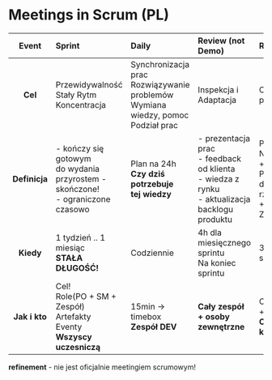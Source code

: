 # Meetings in Scrum (PL)

| Event | Sprint | Daily | Review (**not** Demo) | Retro | Planning  
| :---: | :--- | :--- | :--- | :--- | :--- | 
| **Cel** | Przewidywalność<br/>Stały Rytm<br/>Koncentracja | Synchronizacja prac<br/>Rozwiązywanie problemów<br/>Wymiana wiedzy, pomoc<br/>Podział prac | Inspekcja i<br/>Adaptacja | Optymalizacja prac wg. celu | 
| **Definicja** | - kończy się gotowym<br/>do wydania<br/>przyrostem - skończone!<br/>- ograniczone czasowo | Plan na 24h<br/>**Czy dziś potrzebuje<br/>tej wiedzy** | - prezentacja prac<br/> - feedback od klienta<br> - wiedza z rynku<br/> - aktualizacja backlogu<br/>produktu | PROCES + NARZĘDZIA<br/>+ LUDZIE + PRACA<br/> dobre i złe rzeczy<br/>+PUNKTY DO ZMIANY | - cel sprintu<br/>- zakres prac<br/>wstępny plan prac<br/>**Co? Jak?** | 
| **Kiedy** | 1 tydzień .. 1 miesiąc<br/>**STAŁA DŁUGOŚĆ!** | Codziennie | 4h dla miesięcznego sprintu<br/>Na koniec sprintu| 3h / miesiąc sprintu | 8h / miesiąc sprintu | 
| **Jak i kto** | Cel!<br/>Role(PO + SM + Zespół)<br/>Artefakty<br/>Eventy<br/>**Wszyscy uczesniczą** | 15min -> timebox<br/>**Zespół DEV** | **Cały zespół<br/>+ osoby zewnętrzne** | Otwartość<br/>+ każdy mówi<br/>**Cały zespół + klient** | Zobowiązanie<br/>**Cały zespół** | 

**refinement** - nie jest oficjalnie meetingiem scrumowym!